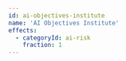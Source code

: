 ```yaml
---
id: ai-objectives-institute
name: 'AI Objectives Institute'
effects:
  - categoryId: ai-risk
    fraction: 1
---
```


